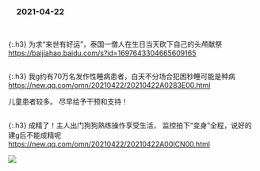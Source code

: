 ### 　2021-04-22
```tip
```
```tip
```
{:.h3}
为求“来世有好运”，泰国一僧人在生日当天砍下自己的头颅献祭
[
https://baijiahao.baidu.com/s?id=1697643304665609165
](
https://baijiahao.baidu.com/s?id=1697643304665609165
)

```tip
```
{:.h3}
我g约有70万名发作性睡病患者，白天不分场合犯困秒睡可能是种病
[
https://new.qq.com/omn/20210422/20210422A0283E00.html
](
https://new.qq.com/omn/20210422/20210422A0283E00.html
)

儿童患者较多。
尽早给予干预和支持！


```tip
```

{:.h3}
成精了！主人出门狗狗熟练操作享受生活， 监控拍下“变身”全程，说好的建g后不能成精呢
[
https://new.qq.com/omn/20210422/20210422A00ICN00.html
](
https://new.qq.com/omn/20210422/20210422A00ICN00.html
)

![](http://inews.gtimg.com/newsapp_bt/0/13439825447/)
